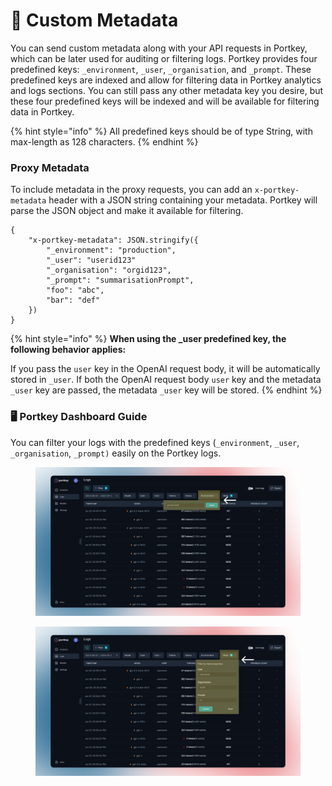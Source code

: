 # 📃 Custom Metadata

You can send custom metadata along with your API requests in Portkey, which can be later used for auditing or filtering logs. Portkey provides four predefined keys: `_environment`, `_user`, `_organisation`, and `_prompt`. These predefined keys are indexed and allow for filtering data in Portkey analytics and logs sections. You can still pass any other metadata key you desire, but these four predefined keys will be indexed and will be available for filtering data in Portkey.

{% hint style="info" %}
All predefined keys should be of type String, with max-length as 128 characters.
{% endhint %}

### Proxy Metadata

To include metadata in the proxy requests, you can add an `x-portkey-metadata` header with a JSON string containing your metadata. Portkey will parse the JSON object and make it available for filtering.

```
{    
    "x-portkey-metadata": JSON.stringify({
        "_environment": "production",
        "_user": "userid123"
        "_organisation": "orgid123",
        "_prompt": "summarisationPrompt",
        "foo": "abc",
        "bar": "def"
    })
}
```



{% hint style="info" %}
**When using the \_user predefined key, the following behavior applies:**

If you pass the `user` key in the OpenAI request body, it will be automatically stored in `_user`. If both the OpenAI request body `user` key and the metadata `_user` key are passed, the metadata `_user` key will be stored.
{% endhint %}

### **🖥️ Portkey Dashboard Guide**

You can filter your logs with the predefined keys (`_environment`, `_user`, `_organisation`, `_prompt)` easily on the Portkey logs.

<figure><img src="../.gitbook/assets/Metadata 1.png" alt=""><figcaption></figcaption></figure>

<figure><img src="../.gitbook/assets/Metadata 2.png" alt=""><figcaption></figcaption></figure>
